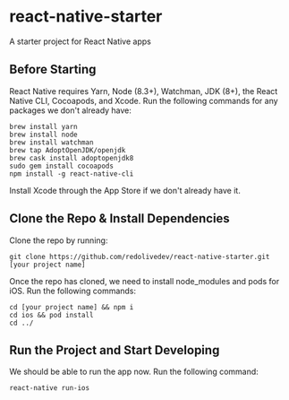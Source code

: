 # react-native-starter
A starter project for React Native apps

## Before Starting
React Native requires Yarn, Node (8.3+), Watchman, JDK (8+), the React Native CLI, Cocoapods, and Xcode.
Run the following commands for any packages we don't already have:
```
brew install yarn
brew install node
brew install watchman
brew tap AdoptOpenJDK/openjdk
brew cask install adoptopenjdk8
sudo gem install cocoapods
npm install -g react-native-cli
```
  
Install Xcode through the App Store if we don't already have it.

## Clone the Repo & Install Dependencies
Clone the repo by running:
```
git clone https://github.com/redolivedev/react-native-starter.git [your project name]
```

Once the repo has cloned, we need to install node_modules and pods for iOS. Run the following commands:
```
cd [your project name] && npm i
cd ios && pod install
cd ../
```

## Run the Project and Start Developing
We should be able to run the app now. Run the following command:
```
react-native run-ios
```

